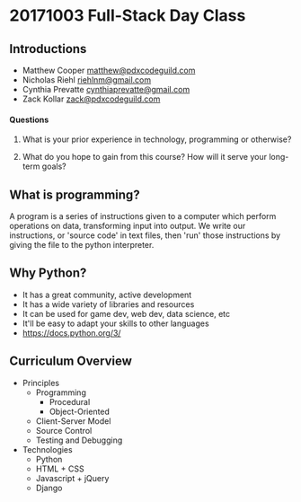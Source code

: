 # 20171003 Full-Stack Day Class


## Introductions

- Matthew Cooper [matthew@pdxcodeguild.com](mailto:matthew@pdxcodeguild.com)
- Nicholas Riehl [riehlnm@gmail.com](mailto:riehlnm@gmail.com)
- Cynthia Prevatte [cynthiaprevatte@gmail.com](mailto:cynthiaprevatte@gmail.com)
- Zack Kollar [zack@pdxcodeguild.com](mailto:zack@pdxcodeguild.com)

#### Questions

1. What is your prior experience in technology, programming or otherwise?

2. What do you hope to gain from this course? How will it serve your long-term goals?



## What is programming?

A program is a series of instructions given to a computer which perform operations on data, transforming input into output. We write our instructions, or 'source code' in text files, then 'run' those instructions by giving the file to the python interpreter.

## Why Python?

- It has a great community, active development
- It has a wide variety of libraries and resources
- It can be used for game dev, web dev, data science, etc
- It'll be easy to adapt your skills to other languages
- https://docs.python.org/3/

## Curriculum Overview

- Principles
    - Programming
        - Procedural
        - Object-Oriented
    - Client-Server Model
    - Source Control
    - Testing and Debugging
- Technologies
    - Python
    - HTML + CSS
    - Javascript + jQuery
    - Django



